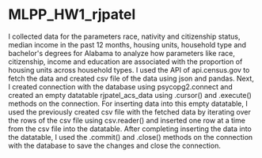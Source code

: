 # MLPP_HW1_rjpatel

I collected data for the parameters race, nativity and citizenship status, median income in the past 12 months, housing units, household type and bachelor's degrees for Alabama to analyze how parameters like race, citizenship, income and education are associated with the proportion of housing units across household types. I used the API of api.census.gov to fetch the data and created csv file of the data using json and pandas.
Next, I created connection with the database using psycopg2.connect and created an empty datatable rjpatel_acs_data using .cursor() and .execute() methods on the connection.
For inserting data into this empty datatable, I used the previously created csv file with the fetched  data by iterating over the rows of the csv file using csv.reader() and inserted one row at a time from the csv file into the datatable.
After completing inserting the data into the datatable, I used the .commit() and .close() methods on the connection with the database to save the changes and close the connection.
